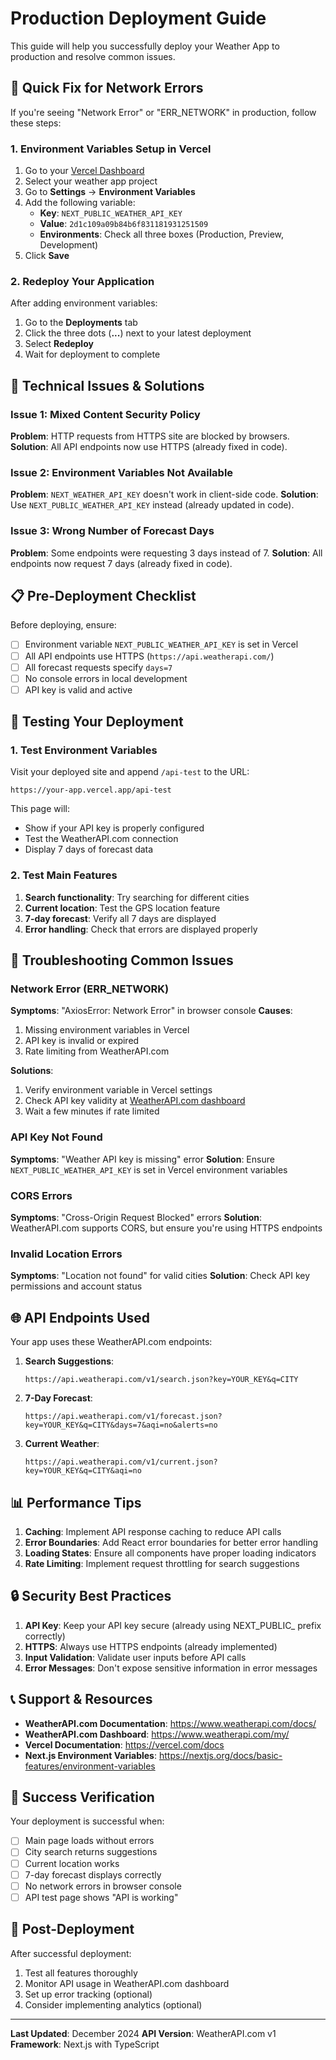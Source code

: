 # Production Deployment Guide

This guide will help you successfully deploy your Weather App to production and resolve common issues.

## 🚨 Quick Fix for Network Errors

If you're seeing "Network Error" or "ERR_NETWORK" in production, follow these steps:

### 1. Environment Variables Setup in Vercel

1. Go to your [Vercel Dashboard](https://vercel.com/dashboard)
2. Select your weather app project
3. Go to **Settings** → **Environment Variables**
4. Add the following variable:
   - **Key**: `NEXT_PUBLIC_WEATHER_API_KEY`
   - **Value**: `2d1c109a09b84b6f831181931251509`
   - **Environments**: Check all three boxes (Production, Preview, Development)
5. Click **Save**

### 2. Redeploy Your Application

After adding environment variables:
1. Go to the **Deployments** tab
2. Click the three dots (**...**) next to your latest deployment
3. Select **Redeploy**
4. Wait for deployment to complete

## 🔧 Technical Issues & Solutions

### Issue 1: Mixed Content Security Policy
**Problem**: HTTP requests from HTTPS site are blocked by browsers.
**Solution**: All API endpoints now use HTTPS (already fixed in code).

### Issue 2: Environment Variables Not Available
**Problem**: `NEXT_WEATHER_API_KEY` doesn't work in client-side code.
**Solution**: Use `NEXT_PUBLIC_WEATHER_API_KEY` instead (already updated in code).

### Issue 3: Wrong Number of Forecast Days
**Problem**: Some endpoints were requesting 3 days instead of 7.
**Solution**: All endpoints now request 7 days (already fixed in code).

## 📋 Pre-Deployment Checklist

Before deploying, ensure:

- [ ] Environment variable `NEXT_PUBLIC_WEATHER_API_KEY` is set in Vercel
- [ ] All API endpoints use HTTPS (`https://api.weatherapi.com/`)
- [ ] All forecast requests specify `days=7`
- [ ] No console errors in local development
- [ ] API key is valid and active

## 🧪 Testing Your Deployment

### 1. Test Environment Variables
Visit your deployed site and append `/api-test` to the URL:
```
https://your-app.vercel.app/api-test
```

This page will:
- Show if your API key is properly configured
- Test the WeatherAPI.com connection
- Display 7 days of forecast data

### 2. Test Main Features
1. **Search functionality**: Try searching for different cities
2. **Current location**: Test the GPS location feature
3. **7-day forecast**: Verify all 7 days are displayed
4. **Error handling**: Check that errors are displayed properly

## 🐛 Troubleshooting Common Issues

### Network Error (ERR_NETWORK)
**Symptoms**: "AxiosError: Network Error" in browser console
**Causes**:
1. Missing environment variables in Vercel
2. API key is invalid or expired
3. Rate limiting from WeatherAPI.com

**Solutions**:
1. Verify environment variable in Vercel settings
2. Check API key validity at [WeatherAPI.com dashboard](https://www.weatherapi.com/my/)
3. Wait a few minutes if rate limited

### API Key Not Found
**Symptoms**: "Weather API key is missing" error
**Solution**: Ensure `NEXT_PUBLIC_WEATHER_API_KEY` is set in Vercel environment variables

### CORS Errors
**Symptoms**: "Cross-Origin Request Blocked" errors
**Solution**: WeatherAPI.com supports CORS, but ensure you're using HTTPS endpoints

### Invalid Location Errors
**Symptoms**: "Location not found" for valid cities
**Solution**: Check API key permissions and account status

## 🌐 API Endpoints Used

Your app uses these WeatherAPI.com endpoints:

1. **Search Suggestions**:
   ```
   https://api.weatherapi.com/v1/search.json?key=YOUR_KEY&q=CITY
   ```

2. **7-Day Forecast**:
   ```
   https://api.weatherapi.com/v1/forecast.json?key=YOUR_KEY&q=CITY&days=7&aqi=no&alerts=no
   ```

3. **Current Weather**:
   ```
   https://api.weatherapi.com/v1/current.json?key=YOUR_KEY&q=CITY&aqi=no
   ```

## 📊 Performance Tips

1. **Caching**: Implement API response caching to reduce API calls
2. **Error Boundaries**: Add React error boundaries for better error handling
3. **Loading States**: Ensure all components have proper loading indicators
4. **Rate Limiting**: Implement request throttling for search suggestions

## 🔒 Security Best Practices

1. **API Key**: Keep your API key secure (already using NEXT_PUBLIC_ prefix correctly)
2. **HTTPS**: Always use HTTPS endpoints (already implemented)
3. **Input Validation**: Validate user inputs before API calls
4. **Error Messages**: Don't expose sensitive information in error messages

## 📞 Support & Resources

- **WeatherAPI.com Documentation**: https://www.weatherapi.com/docs/
- **WeatherAPI.com Dashboard**: https://www.weatherapi.com/my/
- **Vercel Documentation**: https://vercel.com/docs
- **Next.js Environment Variables**: https://nextjs.org/docs/basic-features/environment-variables

## 🎯 Success Verification

Your deployment is successful when:
- [ ] Main page loads without errors
- [ ] City search returns suggestions
- [ ] Current location works
- [ ] 7-day forecast displays correctly
- [ ] No network errors in browser console
- [ ] API test page shows "API is working"

## 🚀 Post-Deployment

After successful deployment:
1. Test all features thoroughly
2. Monitor API usage in WeatherAPI.com dashboard
3. Set up error tracking (optional)
4. Consider implementing analytics (optional)

---

**Last Updated**: December 2024
**API Version**: WeatherAPI.com v1
**Framework**: Next.js with TypeScript